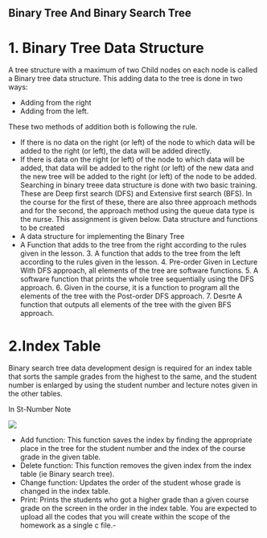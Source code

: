 Binary Tree And Binary Search Tree
-------------

# 1. Binary Tree Data Structure
A tree structure with a maximum of two Child nodes on each node is called a Binary tree data structure. This adding data to the tree is done in two ways:
- Adding from the right 
- Adding from the left. 

These two methods of addition both is following the rule.
- If there is no data on the right (or left) of the node to which data will be added to the right (or left), the data will be added directly.
- If there is data on the right (or left) of the node to which data will be added, that data will be added to the right (or left) of the new data and the new tree will be added to the right (or left) of the node to be added.
Searching in binary treee data structure is done with two basic training. These are Deep first search (DFS) and Extensive first search (BFS). In the course for the first of these, there are also three approach methods and for the second, the approach method using the queue data type is the nurse. This assignment is given below.
Data structure and functions to be created
- A data structure for implementing the Binary Tree
- A Function that adds to the tree from the right according to the rules given in the lesson. 3. A function that adds to the tree from the left according to the rules given in the lesson. 4. Pre-order Given in Lecture With DFS approach, all elements of the tree are software functions. 5. A software function that prints the whole tree sequentially using the DFS approach. 6. Given in the course, it is a function to program all the elements of the tree with the Post-order DFS approach. 7. Desrte A function that outputs all elements of the tree with the given BFS approach.
# 2.Index Table
Binary search tree data development design is required for an index table that sorts the sample grades from the highest to the same, and the student number is enlarged by using the student number and lecture notes given in the other tables.

In  St-Number  Note

![](https://raw.githubusercontent.com/wirdes/binaryTreeAndSearchTree/main/%C4%B1ndexTable.png?token=AK6HHKXCFBWQNV52WDB2APS75CLLG)

- Add function: This function saves the index by finding the appropriate place in the tree for the student number and the index of the course grade in the given table.
- Delete function: This function removes the given index from the index table (ie Binary search tree).
- Change function: Updates the order of the student whose grade is changed in the index table. 
- Print: Prints the students who got a higher grade than a given course grade on the screen in the order in the index table.
You are expected to upload all the codes that you will create within the scope of the homework as a single c file.-
